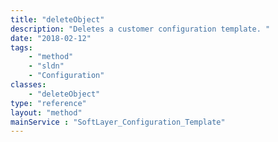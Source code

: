 ```yaml
---
title: "deleteObject"
description: "Deletes a customer configuration template. "
date: "2018-02-12"
tags:
    - "method"
    - "sldn"
    - "Configuration"
classes:
    - "deleteObject"
type: "reference"
layout: "method"
mainService : "SoftLayer_Configuration_Template"
---
```

